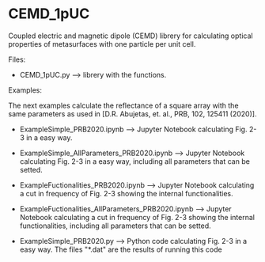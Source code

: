 # CEMD_1pUC
Coupled electric and magnetic dipole (CEMD) librery for calculating optical properties of metasurfaces with one particle per unit cell.

Files:

- CEMD_1pUC.py --> librery with the functions.

Examples:

The next examples calculate the reflectance of a square array with the same parameters as used in [D.R. Abujetas, et. al., PRB, 102, 125411 (2020)]. 

- ExampleSimple_PRB2020.ipynb --> Jupyter Notebook calculating Fig. 2-3 in a easy way.

- ExampleSimple_AllParameters_PRB2020.ipynb --> Jupyter Notebook calculating Fig. 2-3 in a easy way, including all parameters that can be setted.

- ExampleFuctionalities_PRB2020.ipynb --> Jupyter Notebook calculating a cut in frequency of Fig. 2-3 showing the internal functionalities.

- ExampleFuctionalities_AllParameters_PRB2020.ipynb --> Jupyter Notebook calculating a cut in frequency of Fig. 2-3 showing the internal functionalities, including all parameters that can be setted.

- ExampleSimple_PRB2020.py --> Python code calculating Fig. 2-3 in a easy way. The files "*.dat" are the results of running this code

